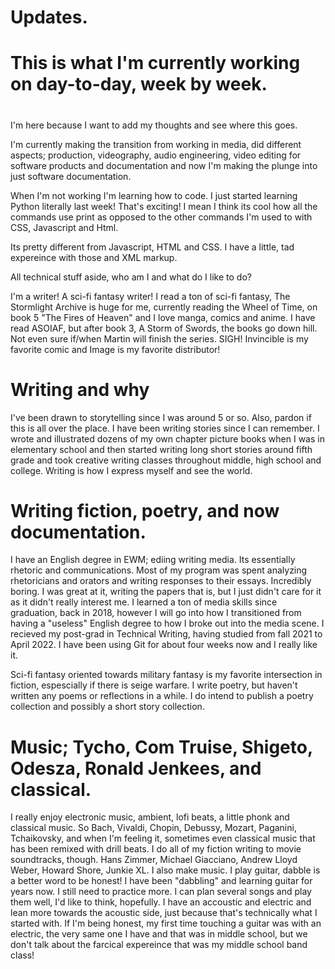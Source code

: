 # Updates.
<h1>This is what I'm currently working on day-to-day, week by week.<h1></h1>
<p>I'm here because I want to add my thoughts and see where this goes.<p>
<p> I'm currently making the transition from working in media, did different aspects; production, videography, audio engineering, video editing for software products and documentation and now I'm making the plunge into just software documentation.</p>
<p> When I'm not working I'm learning how to code. I just started learning Python literally last week! That's exciting! I mean I think its cool how all the commands use print as opposed to the other commands I'm used to with CSS, Javascript and Html.</p></p>
<p>Its pretty different from Javascript, HTML and CSS. I have a little, tad expereince with those and XML markup.</p>
<p>All technical stuff aside, who am I and what do I like to do?</p>
<P>I'm a writer! A sci-fi fantasy writer! I read a ton of sci-fi fantasy, The Stormlight Archive is huge for me, currently reading the Wheel of Time, on book 5 "The Fires of Heaven" and I love manga, comics and anime. I have read ASOIAF, but after book 3, A Storm of Swords, the books go down hill. Not even sure if/when Martin will finish the series. SIGH! Invincible is my favorite comic and Image is my favorite distributor!</p>
<h1>Writing and why</h1>
<p>I've been drawn to storytelling since I was around 5 or so. Also, pardon if this is all over the place. I have been writing stories since I can remember. I wrote and illustrated dozens of my own chapter picture books when I was in elementary school and then started writing long short stories around fifth grade and took creative writing classes throughout middle, high school and college. Writing is how I express myself and see the world.</p>
<h1>Writing fiction, poetry, and now documentation.</h1>
<p> I have an English degree in EWM; ediing writing media. Its essentially rhetoric and communications. Most of my program was spent analyzing rhetoricians and orators and writing responses to their essays. Incredibly boring. I was great at it, writing the papers that is, but I just didn't care for it as it didn't really interest me. I learned a ton of media skills since graduation, back in 2018, however I will go into how I transitioned from having a "useless" English degree to how I broke out into the media scene. I recieved my post-grad in Technical Writing, having studied from fall 2021 to April 2022. I have been using Git for about four weeks now and I really like it. 
<p>Sci-fi fantasy oriented towards military fantasy is my favorite intersection in fiction, espescially if there is seige warfare. I write poetry, but haven't written any poems or reflections in a while. I do intend to publish a poetry collection and possibly a short story collection.</p>
<h1>Music; Tycho, Com Truise, Shigeto, Odesza, Ronald Jenkees, and classical.</h1>
<p>I really enjoy electronic music, ambient, lofi beats, a little phonk and classical music. So Bach, Vivaldi, Chopin, Debussy, Mozart, Paganini, Tchaikovsky, and when I'm feeling it, sometimes even classical music that has been remixed with drill beats. I do all of my fiction writing to movie soundtracks, though. Hans Zimmer, Michael Giacciano, Andrew Lloyd Weber, Howard Shore, Junkie XL. I also make music. I play guitar, dabble is a better word to be honest! I have been "dabbling" and learning guitar for years now. I still need to practice more. I can plan several songs and play them well, I'd like to think, hopefully. I have an accoustic and electric and lean more towards the acoustic side, just because that's technically what I started with. If I'm being honest, my first time touching a guitar was with an electric, the very same one I have and that was in middle school, but we don't talk about the farcical expereince that was my middle school band class! </p>
